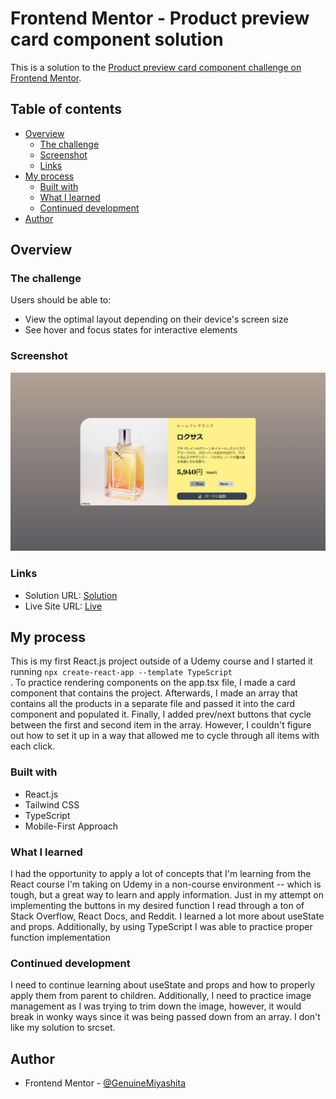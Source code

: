 # Frontend Mentor - Product preview card component solution

This is a solution to the [Product preview card component challenge on Frontend Mentor](https://www.frontendmentor.io/challenges/product-preview-card-component-GO7UmttRfa).

## Table of contents

- [Overview](#overview)
  - [The challenge](#the-challenge)
  - [Screenshot](#screenshot)
  - [Links](#links)
- [My process](#my-process)
  - [Built with](#built-with)
  - [What I learned](#what-i-learned)
  - [Continued development](#continued-development)
- [Author](#author)

## Overview

### The challenge

Users should be able to:

- View the optimal layout depending on their device's screen size
- See hover and focus states for interactive elements

### Screenshot

![Snapshot](./src/assets/Finalization.png)

### Links

- Solution URL: [Solution](https://www.frontendmentor.io/solutions/product-preview-card-component-Y2WcYCPhC2)
- Live Site URL: [Live](https://femchallone.netlify.app/)

## My process

This is my first React.js project outside of a Udemy course and I started it running <code>npx create-react-app --template TypeScript </code>. To practice rendering components on the app.tsx file, I made a card component that contains the project. Afterwards, I made an array that contains all the products in a separate file and passed it into the card component and populated it. Finally, I added prev/next buttons that cycle between the first and second item in the array. However, I couldn't figure out how to set it up in a way that allowed me to cycle through all items with each click.

### Built with

- React.js
- Tailwind CSS
- TypeScript
- Mobile-First Approach

### What I learned

I had the opportunity to apply a lot of concepts that I'm learning from the React course I'm taking on Udemy in a non-course environment -- which is tough, but a great way to learn and apply information. Just in my attempt on implementing the buttons in my desired function I read through a ton of Stack Overflow, React Docs, and Reddit. I learned a lot more about useState and props. Additionally, by using TypeScript I was able to practice proper function implementation

### Continued development

I need to continue learning about useState and props and how to properly apply them from parent to children. Additionally, I need to practice image management as I was trying to trim down the image, however, it would break in wonky ways since it was being passed down from an array. I don't like my solution to srcset.

## Author

- Frontend Mentor - [@GenuineMiyashita](https://www.frontendmentor.io/profile/GenuineMiyashita)
